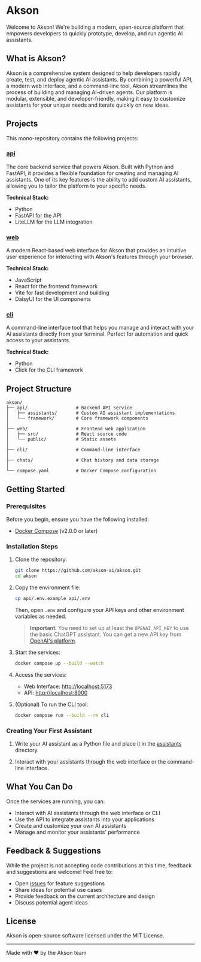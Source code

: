 # Akson

Welcome to Akson! We're building a modern, open-source platform that empowers developers to quickly prototype, develop, and run agentic AI assistants.

## What is Akson?

Akson is a comprehensive system designed to help developers rapidly create, test, and deploy agentic AI assistants. By combining a powerful API, a modern web interface, and a command-line tool, Akson streamlines the process of building and managing AI-driven agents. Our platform is modular, extensible, and developer-friendly, making it easy to customize assistants for your unique needs and iterate quickly on new ideas.

## Projects

This mono-repository contains the following projects:

### [api](./api)
The core backend service that powers Akson. Built with Python and FastAPI, it provides a flexible foundation for creating and managing AI assistants. One of its key features is the ability to add custom AI assistants, allowing you to tailor the platform to your specific needs.

**Technical Stack:**
- Python
- FastAPI for the API
- LiteLLM for the LLM integration

### [web](./web)
A modern React-based web interface for Akson that provides an intuitive user experience for interacting with Akson's features through your browser.

**Technical Stack:**
- JavaScript
- React for the frontend framework
- Vite for fast development and building
- DaisyUI for the UI components

### [cli](./cli)
A command-line interface tool that helps you manage and interact with your AI assistants directly from your terminal. Perfect for automation and quick access to your assistants.

**Technical Stack:**
- Python
- Click for the CLI framework

## Project Structure

```
akson/
├── api/                  # Backend API service
│   ├── assistants/       # Custom AI assistant implementations
│   └── framework/        # Core framework components
│
├── web/                  # Frontend web application
│   ├── src/              # React source code
│   └── public/           # Static assets
│
├── cli/                  # Command-line interface
│
├── chats/                # Chat history and data storage
│
└── compose.yaml          # Docker Compose configuration
```

## Getting Started

### Prerequisites

Before you begin, ensure you have the following installed:
- [Docker Compose](https://docs.docker.com/compose/install/) (v2.0.0 or later)

### Installation Steps

1. Clone the repository:
   ```bash
   git clone https://github.com/akson-ai/akson.git
   cd akson
   ```

2. Copy the environment file:
   ```bash
   cp api/.env.example api/.env
   ```

   Then, open `.env` and configure your API keys and other environment variables as needed.

   > **Important**: You need to set up at least the `OPENAI_API_KEY` to use the basic ChatGPT assistant. You can get a new API key from [OpenAI's platform](https://platform.openai.com/api-keys).

3. Start the services:
   ```bash
   docker compose up --build --watch
   ```

4. Access the services:
   - Web Interface: [http://localhost:5173](http://localhost:5173)
   - API: [http://localhost:8000](http://localhost:8000)

5. (Optional) To run the CLI tool:
   ```bash
   docker compose run --build --rm cli
   ```

### Creating Your First Assistant

1. Write your AI assistant as a Python file and place it in the [assistants](./api/assistants) directory.

2. Interact with your assistants through the web interface or the command-line interface.

## What You Can Do

Once the services are running, you can:
- Interact with AI assistants through the web interface or CLI
- Use the API to integrate assistants into your applications
- Create and customize your own AI assistants
- Manage and monitor your assistants' performance

## Feedback & Suggestions

While the project is not accepting code contributions at this time, feedback and suggestions are welcome! Feel free to:
- Open [issues](https://github.com/akson-ai/akson/issues) for feature suggestions
- Share ideas for potential use cases
- Provide feedback on the current architecture and design
- Discuss potential agent ideas

## License

Akson is open-source software licensed under the MIT License.

---

Made with ❤️ by the Akson team